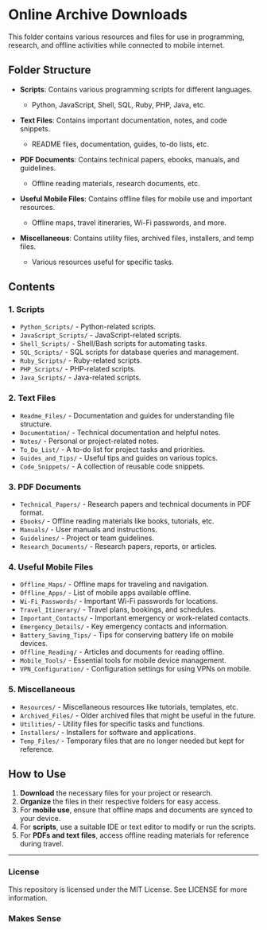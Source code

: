 # Online Archive Downloads

This folder contains various resources and files for use in programming, research, and offline activities while connected to mobile internet.

## Folder Structure

- **Scripts**: Contains various programming scripts for different languages.
  - Python, JavaScript, Shell, SQL, Ruby, PHP, Java, etc.

- **Text Files**: Contains important documentation, notes, and code snippets.
  - README files, documentation, guides, to-do lists, etc.

- **PDF Documents**: Contains technical papers, ebooks, manuals, and guidelines.
  - Offline reading materials, research documents, etc.

- **Useful Mobile Files**: Contains offline files for mobile use and important resources.
  - Offline maps, travel itineraries, Wi-Fi passwords, and more.

- **Miscellaneous**: Contains utility files, archived files, installers, and temp files.
  - Various resources useful for specific tasks.

## Contents

### 1. Scripts
- `Python_Scripts/` - Python-related scripts.
- `JavaScript_Scripts/` - JavaScript-related scripts.
- `Shell_Scripts/` - Shell/Bash scripts for automating tasks.
- `SQL_Scripts/` - SQL scripts for database queries and management.
- `Ruby_Scripts/` - Ruby-related scripts.
- `PHP_Scripts/` - PHP-related scripts.
- `Java_Scripts/` - Java-related scripts.

### 2. Text Files
- `Readme_Files/` - Documentation and guides for understanding file structure.
- `Documentation/` - Technical documentation and helpful notes.
- `Notes/` - Personal or project-related notes.
- `To_Do_List/` - A to-do list for project tasks and priorities.
- `Guides_and_Tips/` - Useful tips and guides on various topics.
- `Code_Snippets/` - A collection of reusable code snippets.

### 3. PDF Documents
- `Technical_Papers/` - Research papers and technical documents in PDF format.
- `Ebooks/` - Offline reading materials like books, tutorials, etc.
- `Manuals/` - User manuals and instructions.
- `Guidelines/` - Project or team guidelines.
- `Research_Documents/` - Research papers, reports, or articles.

### 4. Useful Mobile Files
- `Offline_Maps/` - Offline maps for traveling and navigation.
- `Offline_Apps/` - List of mobile apps available offline.
- `Wi-Fi_Passwords/` - Important Wi-Fi passwords for locations.
- `Travel_Itinerary/` - Travel plans, bookings, and schedules.
- `Important_Contacts/` - Important emergency or work-related contacts.
- `Emergency_Details/` - Key emergency contacts and information.
- `Battery_Saving_Tips/` - Tips for conserving battery life on mobile devices.
- `Offline_Reading/` - Articles and documents for reading offline.
- `Mobile_Tools/` - Essential tools for mobile device management.
- `VPN_Configuration/` - Configuration settings for using VPNs on mobile.

### 5. Miscellaneous
- `Resources/` - Miscellaneous resources like tutorials, templates, etc.
- `Archived_Files/` - Older archived files that might be useful in the future.
- `Utilities/` - Utility files for specific tasks and functions.
- `Installers/` - Installers for software and applications.
- `Temp_Files/` - Temporary files that are no longer needed but kept for reference.

## How to Use

1. **Download** the necessary files for your project or research.
2. **Organize** the files in their respective folders for easy access.
3. For **mobile use**, ensure that offline maps and documents are synced to your device.
4. For **scripts**, use a suitable IDE or text editor to modify or run the scripts.
5. For **PDFs and text files**, access offline reading materials for reference during travel.

---

### License

This repository is licensed under the MIT License. See LICENSE for more information.

### Makes Sense